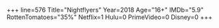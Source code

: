 +++
line=576
Title="Nightflyers"
Year=2018
Age="16+"
IMDb="5.9"
RottenTomatoes="35%"
Netflix=1
Hulu=0
PrimeVideo=0
Disney=0
+++

